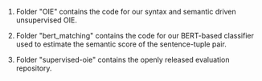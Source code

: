 1. Folder "OIE" contains the code for our syntax and semantic driven unsupervised OIE. 

2. Folder "bert_matching" contains the code for our BERT-based classifier used to estimate the semantic score of the sentence-tuple pair. 

3. Folder "supervised-oie" contains the openly released evaluation repository.
